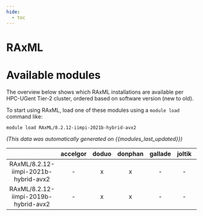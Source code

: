 ```yaml
---
hide:
  - toc
---
```


RAxML
=====

# Available modules


The overview below shows which RAxML installations are available per HPC-UGent Tier-2 cluster, ordered based on software version (new to old).

To start using RAxML, load one of these modules using a `module load` command like:

```shell
module load RAxML/8.2.12-iimpi-2021b-hybrid-avx2
```

*(This data was automatically generated on {{modules_last_updated}})*  

| |accelgor|doduo|donphan|gallade|joltik|shinx|skitty|
| :---: | :---: | :---: | :---: | :---: | :---: | :---: | :---: |
|RAxML/8.2.12-iimpi-2021b-hybrid-avx2|-|x|x|-|-|-|-|
|RAxML/8.2.12-iimpi-2019b-hybrid-avx2|-|x|x|-|-|-|-|
